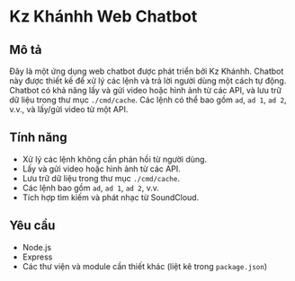 # Kz Khánhh Web Chatbot

## Mô tả

Đây là một ứng dụng web chatbot được phát triển bởi Kz Khánhh. Chatbot này được thiết kế để xử lý các lệnh và trả lời người dùng một cách tự động. Chatbot có khả năng lấy và gửi video hoặc hình ảnh từ các API, và lưu trữ dữ liệu trong thư mục `./cmd/cache`. Các lệnh có thể bao gồm `ad`, `ad 1`, `ad 2`, v.v., và lấy/gửi video từ một API.

## Tính năng

- Xử lý các lệnh không cần phản hồi từ người dùng.
- Lấy và gửi video hoặc hình ảnh từ các API.
- Lưu trữ dữ liệu trong thư mục `./cmd/cache`.
- Các lệnh bao gồm `ad`, `ad 1`, `ad 2`, v.v.
- Tích hợp tìm kiếm và phát nhạc từ SoundCloud.

## Yêu cầu

- Node.js
- Express
- Các thư viện và module cần thiết khác (liệt kê trong `package.json`)